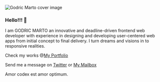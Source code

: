 

![Godric Marto cover image](https://res.cloudinary.com/gentlegiant/image/upload/v1692143802/devgodric_aunalq.jpg)

### Hello!!! 👋

I am GODRIC MARTO an innovative and deadline-driven frontend web developer with experience in designing and developing user-centered web apps from initial concept to final delivery. I turn dreams and visions in to responsive realities.


Check my works @[My Portfolio](https://godricmarto.netlify.app)

Send me a message on [Twitter](https://twitter.com/bytenary) or [My Mailbox](gmarto400@gmail.com)


Amor codex est amor optimum.
